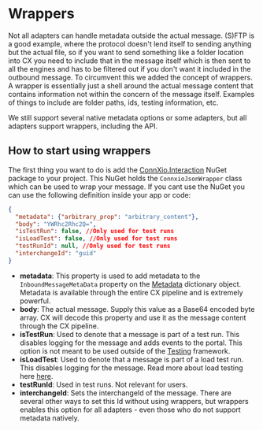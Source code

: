 # Wrappers

Not all adapters can handle metadata outside the actual message. (S)FTP is a good example, where the protocol doesn't lend itself to sending anything but the actual file, so if you want to send something like a folder location into CX you need to include that in the message itself which is then sent to all the engines and has to be filtered out if you don't want it included in the outbound message. To circumvent this we added the concept of wrappers. A wrapper is essentially just a shell around the actual message content that contains information not within the concern of the message itself. Examples of things to include are folder paths, ids, testing information, etc.

We still support several native metadata options or some adapters, but all adapters support wrappers, including the API.

## How to start using wrappers

The first thing you want to do is add the [ConnXio.Interaction](/connxio-interaction-nuget) NuGet package to your project. This NuGet holds the `ConnxioJsonWrapper` class which can be used to wrap your message. If you cant use the NuGet you can use the following definition inside your app or code:

``` json
{
  "metadata": {"arbitrary_prop": "arbitrary_content"},
  "body": "YWRhc2Rhc2Q=",
  "isTestRun": false, //Only used for test runs
  "isLoadTest": false, //Only used for test runs
  "testRunId": null, //Only used for test runs
  "interchangeId": "guid"
}
```

* **metadata**: This property is used to add metadata to the `InboundMessageMetaData` property on the [Metadata](/integrations/metadata) dictionary object. Metadata is available through the entire CX pipeline and is extremely powerful.
* **body**: The actual message. Supply this value as a Base64 encoded byte array. CX will decode this property and use it as the message content through the CX pipeline.
* **isTestRun**: Used to denote that a message is part of a test run. This disables logging for the message and adds events to the portal. This option is not meant to be used outside of the [Testing](/connxio-portal/testing) framework.
* **isLoadTest**: Used to denote that a message is part of a load test run. This disables logging for the message. Read more about load testing here [here](/connxio-portal/testing).
* **testRunId**: Used in test runs. Not relevant for users.
* **interchangeId**: Sets the interchangeId of the message. There are several other ways to set this Id without using wrappers, but wrappers enables this option for all adapters - even those who do not support metadata natively.
